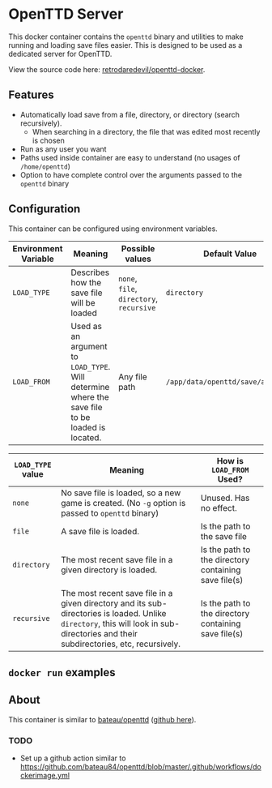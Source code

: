 # OpenTTD Server

[//]: # ([![dockeri.co]&#40;https://dockeri.co/image/retrodaredevil/openttd&#41;]&#40;https://hub.docker.com/r/retrodaredevil/openttd&#41;)

This docker container contains the `openttd` binary and utilities to make running and loading save files easier.
This is designed to be used as a dedicated server for OpenTTD.

View the source code here: [retrodaredevil/openttd-docker](https://github.com/retrodaredevil/openttd-docker).

## Features
* Automatically load save from a file, directory, or directory (search recursively).
  * When searching in a directory, the file that was edited most recently is chosen
* Run as any user you want
* Paths used inside container are easy to understand (no usages of `/home/openttd`)
* Option to have complete control over the arguments passed to the `openttd` binary

## Configuration

This container can be configured using environment variables.

| Environment Variable | Meaning                                                                                         | Possible values                          | Default Value                     |
|----------------------|-------------------------------------------------------------------------------------------------|------------------------------------------|-----------------------------------|
| `LOAD_TYPE`          | Describes how the save file will be loaded                                                      | `none`, `file`, `directory`, `recursive` | `directory`                       |
| `LOAD_FROM`          | Used as an argument to `LOAD_TYPE`. Will determine where the save file to be loaded is located. | Any file path                            | `/app/data/openttd/save/autosave` |

| `LOAD_TYPE` value | Meaning                                                                                                                                                                             | How is `LOAD_FROM` Used?                             |
|-------------------|-------------------------------------------------------------------------------------------------------------------------------------------------------------------------------------|------------------------------------------------------|
| `none`            | No save file is loaded, so a new game is created. (No `-g` option is passed to `openttd` binary)                                                                                    | Unused. Has no effect.                               |
| `file`            | A save file is loaded.                                                                                                                                                              | Is the path to the save file                         |
| `directory`       | The most recent save file in a given directory is loaded.                                                                                                                           | Is the path to the directory containing save file(s) |
| `recursive`       | The most recent save file in a given directory and its sub-directories is loaded. Unlike `directory`, this will look in sub-directories and their subdirectories, etc, recursively. | Is the path to the directory containing save file(s) |

## `docker run` examples


## About
This container is similar to [bateau/openttd](https://hub.docker.com/r/bateau/openttd) ([github here](https://github.com/bateau84/openttd)).

### TODO
* Set up a github action similar to https://github.com/bateau84/openttd/blob/master/.github/workflows/dockerimage.yml
